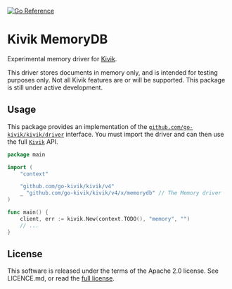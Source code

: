 [![Go Reference](https://pkg.go.dev/badge/github.com/go-kivik/kivik/v4/x/memorydb.svg)](https://pkg.go.dev/github.com/go-kivik/kivik/v4/x/memorydb)

# Kivik MemoryDB

Experimental memory driver for [Kivik](https://github.com/go-kivik/kivik).

This driver stores documents in memory only, and is intended for testing purposes only. Not all Kivik features are or will be supported. This package is still under active development.

## Usage

This package provides an implementation of the
[`github.com/go-kivik/kivik/driver`](http://pkg.go.dev/github.com/go-kivik/kivik/v4/driver)
interface. You must import the driver and can then use the full
[`Kivik`](http://pkg.go.dev/github.com/go-kivik/kivik/v4) API.

```go
package main

import (
    "context"

    "github.com/go-kivik/kivik/v4"
    _ "github.com/go-kivik/kivik/v4/x/memorydb" // The Memory driver
)

func main() {
    client, err := kivik.New(context.TODO(), "memory", "")
    // ...
}
```

## License

This software is released under the terms of the Apache 2.0 license. See
LICENCE.md, or read the [full license](http://www.apache.org/licenses/LICENSE-2.0).
